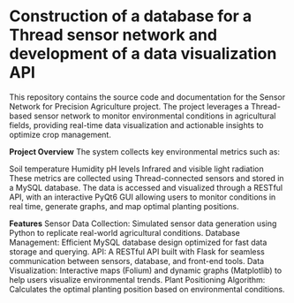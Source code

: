 # Construction of a database for a Thread sensor network and development of a data visualization API

This repository contains the source code and documentation for the Sensor Network for Precision Agriculture project. The project leverages a Thread-based sensor network to monitor environmental conditions in agricultural fields, providing real-time data visualization and actionable insights to optimize crop management.

**Project Overview**
The system collects key environmental metrics such as:

Soil temperature
Humidity
pH levels
Infrared and visible light radiation
These metrics are collected using Thread-connected sensors and stored in a MySQL database. The data is accessed and visualized through a RESTful API, with an interactive PyQt6 GUI allowing users to monitor conditions in real time, generate graphs, and map optimal planting positions.

**Features**
Sensor Data Collection: Simulated sensor data generation using Python to replicate real-world agricultural conditions.
Database Management: Efficient MySQL database design optimized for fast data storage and querying.
API: A RESTful API built with Flask for seamless communication between sensors, database, and front-end tools.
Data Visualization: Interactive maps (Folium) and dynamic graphs (Matplotlib) to help users visualize environmental trends.
Plant Positioning Algorithm: Calculates the optimal planting position based on environmental conditions.
